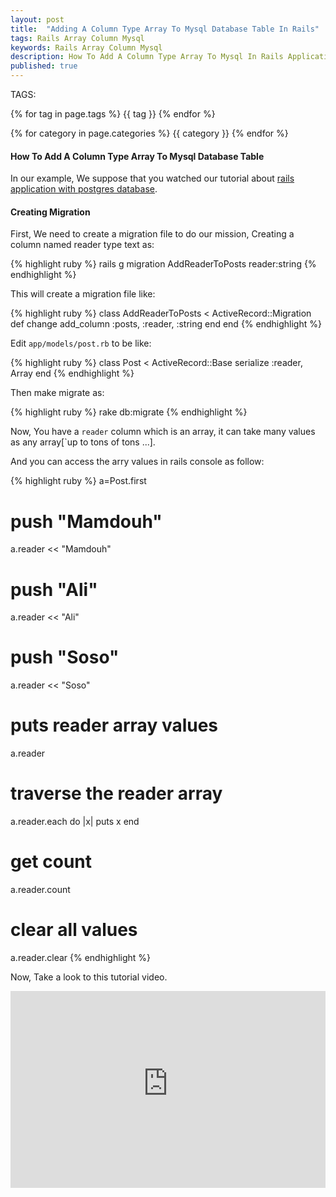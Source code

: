 ```yaml
---
layout: post
title:  "Adding A Column Type Array To Mysql Database Table In Rails"
tags: Rails Array Column Mysql
keywords: Rails Array Column Mysql
description: How To Add A Column Type Array To Mysql In Rails Application
published: true
---
```


   TAGS:
   
   {% for tag in page.tags %} {{ tag }} {% endfor %}

   {% for category in page.categories %} {{ category }} {% endfor %}

<h4>How To Add A Column Type Array To Mysql Database Table</h4>

In our example, We suppose that you watched our tutorial about <a href="/2016/03/31/Rails_With_Mysql_database_complete_example.html">rails application with postgres database</a>.

<h4>Creating Migration</h4>

First, We need to create a migration file to do our mission, Creating a column named reader type text as:

{% highlight ruby %}
rails g migration AddReaderToPosts reader:string
{% endhighlight %}

This will create a migration file like:

{% highlight ruby %}
class AddReaderToPosts < ActiveRecord::Migration
  def change
    add_column :posts, :reader, :string
  end
end
{% endhighlight %}

Edit `app/models/post.rb` to be like:

{% highlight ruby %}
class Post < ActiveRecord::Base
	serialize :reader, Array
end
{% endhighlight %}

Then make migrate as:

{% highlight ruby %}
rake db:migrate
{% endhighlight %}

Now, You have a `reader` column which is an array, it can take many values as any array[`up to tons of tons ...].

And you can access the arry values in rails console as follow:

{% highlight ruby %}
a=Post.first
# push "Mamdouh"
a.reader << "Mamdouh"
# push "Ali"
a.reader << "Ali"
# push "Soso"
a.reader << "Soso"
# puts reader array values
a.reader
# traverse the reader array
a.reader.each do |x|
puts x
end
# get count
a.reader.count
# clear all values
a.reader.clear
{% endhighlight %}

Now, Take a look to this tutorial video.

<iframe width="100%" height="315" src="https://www.youtube-nocookie.com/embed/3ndJSW2tatk" frameborder="0" allowfullscreen></iframe>